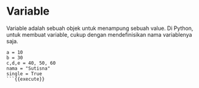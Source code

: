 # Variable

Variable adalah sebuah objek untuk menampung sebuah value. Di Python, untuk membuat variable, cukup dengan mendefinisikan nama variablenya saja.

```
a = 10
b = 30
c,d,e = 40, 50, 60
nama = "Sutisna"
single = True
```{{execute}}